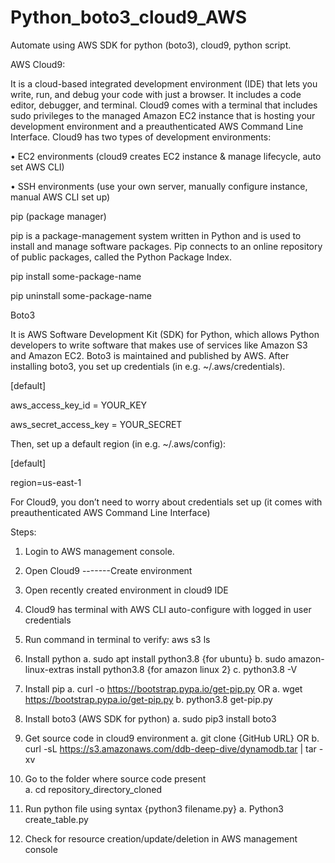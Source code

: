 # Python_boto3_cloud9_AWS
Automate using AWS SDK for python (boto3), cloud9, python script. 

AWS Cloud9:

It is a cloud-based integrated development environment (IDE) that lets you write, run, and debug your code with just a browser. 
It includes a code editor, debugger, and terminal. Cloud9 comes with a terminal that includes sudo privileges to the managed Amazon
EC2 instance that is hosting your development environment and a preauthenticated AWS Command Line Interface.
Cloud9 has two types of development environments: 

•	 EC2 environments (cloud9 creates EC2 instance & manage lifecycle, auto set AWS CLI)  

•	SSH environments (use your own server, manually configure instance, manual AWS CLI set up)

pip (package manager)

pip is a package-management system written in Python and is used to install and manage software packages. Pip connects to an online 
repository of public packages, called the Python Package Index.

pip install some-package-name  

pip uninstall some-package-name  

Boto3

It is AWS Software Development Kit (SDK) for Python, which allows Python developers to write software that makes use of services like Amazon 
S3 and Amazon EC2. Boto3 is maintained and published by AWS.  After installing boto3, you set up credentials (in e.g. ~/.aws/credentials). 

 [default]
 
aws_access_key_id = YOUR_KEY

aws_secret_access_key = YOUR_SECRET

Then, set up a default region (in e.g. ~/.aws/config):

[default]

region=us-east-1

For Cloud9, you don’t need to worry about credentials set up (it comes with preauthenticated AWS Command Line Interface) 

Steps: 

1)	Login to AWS management console.

2)	Open Cloud9 -------Create environment

3)	Open recently created environment in cloud9 IDE

4)	Cloud9 has terminal with AWS CLI auto-configure with logged in user credentials

5)	Run command in terminal to verify: aws s3 ls

6)	Install python
      a.	sudo apt install python3.8 {for ubuntu}
      b.	sudo amazon-linux-extras install python3.8 {for amazon linux 2}
      c.	python3.8 -V
      
7)	Install pip 
      a.	curl -o https://bootstrap.pypa.io/get-pip.py   OR
      a.	wget https://bootstrap.pypa.io/get-pip.py
      b.	python3.8 get-pip.py
      
8)	Install boto3 (AWS SDK for python)
      a.	sudo pip3 install boto3 
      
9)	Get source code in cloud9 environment 
      a.	git clone {GitHub URL}    OR
      b.	curl -sL https://s3.amazonaws.com/ddb-deep-dive/dynamodb.tar | tar -xv
      
10)	Go to the folder where source code present  
      a.	cd repository_directory_cloned
      
11)	Run python file using syntax {python3 filename.py}
      a.	Python3 create_table.py
      
12)	Check for resource creation/update/deletion in AWS management console
